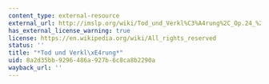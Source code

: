 ```yaml
---
content_type: external-resource
external_url: http://imslp.org/wiki/Tod_und_Verkl%C3%A4rung%2C_Op.24_%28Strauss%2C_Richard%29
has_external_license_warning: true
license: https://en.wikipedia.org/wiki/All_rights_reserved
status: ''
title: "*Tod und Verkl\xE4rung*"
uid: 8a2d35bb-9296-486a-927b-6c8ca8b2290a
wayback_url: ''
---
```

